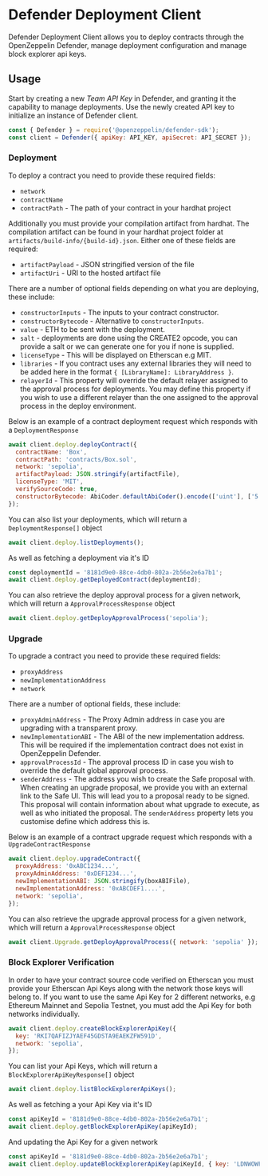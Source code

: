 # Defender Deployment Client

Defender Deployment Client allows you to deploy contracts through the OpenZeppelin Defender, manage deployment configuration and manage block explorer api keys.

## Usage

Start by creating a new _Team API Key_ in Defender, and granting it the capability to manage deployments. Use the newly created API key to initialize an instance of Defender client.

```js
const { Defender } = require('@openzeppelin/defender-sdk');
const client = Defender({ apiKey: API_KEY, apiSecret: API_SECRET });
```

### Deployment

To deploy a contract you need to provide these required fields:

- `network`
- `contractName`
- `contractPath` - The path of your contract in your hardhat project

Additionally you must provide your compilation artifact from hardhat. The compilation artifact can be found in your hardhat project folder at `artifacts/build-info/{build-id}.json`. Either one of these fields are required:

- `artifactPayload` - JSON stringified version of the file
- `artifactUri` - URI to the hosted artifact file

There are a number of optional fields depending on what you are deploying, these include:

- `constructorInputs` - The inputs to your contract constructor.
- `constructorBytecode` - Alternative to `constructorInputs`.
- `value` - ETH to be sent with the deployment.
- `salt` - deployments are done using the CREATE2 opcode, you can provide a salt or we can generate one for you if none is supplied.
- `licenseType` - This will be displayed on Etherscan e.g MIT.
- `libraries` - If you contract uses any external libraries they will need to be added here in the format `{ [LibraryName]: LibraryAddress }`.
- `relayerId` - This property will override the default relayer assigned to the approval process for deployments. You may define this property if you wish to use a different relayer than the one assigned to the approval process in the deploy environment.

Below is an example of a contract deployment request which responds with a `DeploymentResponse`

```js
await client.deploy.deployContract({
  contractName: 'Box',
  contractPath: 'contracts/Box.sol',
  network: 'sepolia',
  artifactPayload: JSON.stringify(artifactFile),
  licenseType: 'MIT',
  verifySourceCode: true,
  constructorBytecode: AbiCoder.defaultAbiCoder().encode(['uint'], ['5']), // or constructorInputs: [5],
});
```

You can also list your deployments, which will return a `DeploymentResponse[]` object

```js
await client.deploy.listDeployments();
```

As well as fetching a deployment via it's ID

```js
const deploymentId = '8181d9e0-88ce-4db0-802a-2b56e2e6a7b1';
await client.deploy.getDeployedContract(deploymentId);
```

You can also retrieve the deploy approval process for a given network, which will return a `ApprovalProcessResponse` object

```js
await client.deploy.getDeployApprovalProcess('sepolia');
```

### Upgrade

To upgrade a contract you need to provide these required fields:

- `proxyAddress`
- `newImplementationAddress`
- `network`

There are a number of optional fields, these include:

- `proxyAdminAddress` - The Proxy Admin address in case you are upgrading with a transparent proxy.
- `newImplementationABI` - The ABI of the new implementation address. This will be required if the implementation contract does not exist in OpenZeppelin Defender.
- `approvalProcessId` - The approval process ID in case you wish to override the default global approval process.
- `senderAddress` - The address you wish to create the Safe proposal with. When creating an upgrade proposal, we provide you with an external link to the Safe UI. This will lead you to a proposal ready to be signed. This proposal will contain information about what upgrade to execute, as well as who initiated the proposal. The `senderAddress` property lets you customise define which address this is.

Below is an example of a contract upgrade request which responds with a `UpgradeContractResponse`

```js
await client.deploy.upgradeContract({
  proxyAddress: '0xABC1234...',
  proxyAdminAddress: '0xDEF1234...',
  newImplementationABI: JSON.stringify(boxABIFile),
  newImplementationAddress: '0xABCDEF1....',
  network: 'sepolia',
});
```

You can also retrieve the upgrade approval process for a given network, which will return a `ApprovalProcessResponse` object

```js
await client.Upgrade.getDeployApprovalProcess({ network: 'sepolia' });
```

### Block Explorer Verification

In order to have your contract source code verified on Etherscan you must provide your Etherscan Api Keys along with the network those keys will belong to. If you want to use the same Api Key for 2 different networks, e.g Ethereum Mainnet and Sepolia Testnet, you must add the Api Key for both networks individually.

```js
await client.deploy.createBlockExplorerApiKey({
  key: 'RKI7QAFIZJYAEF45GDSTA9EAEKZFW591D',
  network: 'sepolia',
});
```

You can list your Api Keys, which will return a `BlockExplorerApiKeyResponse[]` object

```js
await client.deploy.listBlockExplorerApiKeys();
```

As well as fetching a your Api Key via it's ID

```js
const apiKeyId = '8181d9e0-88ce-4db0-802a-2b56e2e6a7b1';
await client.deploy.getBlockExplorerApiKey(apiKeyId);
```

And updating the Api Key for a given network

```js
const apiKeyId = '8181d9e0-88ce-4db0-802a-2b56e2e6a7b1';
await client.deploy.updateBlockExplorerApiKey(apiKeyId, { key: 'LDNWOWFNEJ2WEL4WLKNWEF8F2MNWKEF' });
```
